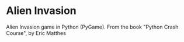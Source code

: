 # Alien Invasion
Alien Invasion game in Python (PyGame). From the book "Python Crash Course", by Eric Matthes
